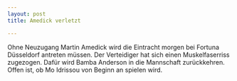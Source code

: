 ```yaml
---
layout: post
title: Amedick verletzt

---
```


Ohne Neuzugang Martin Amedick wird die Eintracht morgen bei Fortuna Düsseldorf antreten müssen. Der Verteidiger hat sich einen Muskelfaserriss zugezogen. Dafür wird Bamba Anderson in die Mannschaft zurückkehren. Offen ist, ob Mo Idrissou von Beginn an spielen wird.


